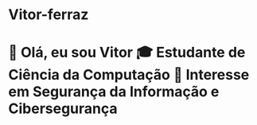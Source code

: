 # Vitor-ferraz
# 👋 Olá, eu sou  Vitor   🎓 Estudante de **Ciência da Computação**   🔐 Interesse em **Segurança da Informação e Cibersegurança** 
